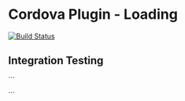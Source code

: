 
# Cordova Plugin - Loading
[![Build Status](https://travis-ci.org/aetheon/cordova-plugin-loading.png?branch=master)](https://travis-ci.org/aetheon/cordova-plugin-loading)



## Integration Testing

´´´


´´´
